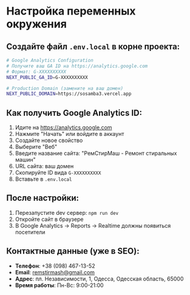 # Настройка переменных окружения

## Создайте файл `.env.local` в корне проекта:

```bash
# Google Analytics Configuration
# Получите ваш GA ID на https://analytics.google.com
# Формат: G-XXXXXXXXXX
NEXT_PUBLIC_GA_ID=G-XXXXXXXXXX

# Production Domain (замените на ваш домен)
NEXT_PUBLIC_DOMAIN=https://sosamba3.vercel.app
```

## Как получить Google Analytics ID:

1. Идите на https://analytics.google.com
2. Нажмите "Начать" или войдите в аккаунт
3. Создайте новое свойство
4. Выберите "Веб" 
5. Введите название сайта: "РемСтирМаш - Ремонт стиральных машин"
6. URL сайта: ваш домен
7. Скопируйте ID вида `G-XXXXXXXXXX`
8. Вставьте в `.env.local`

## После настройки:

1. Перезапустите dev сервер: `npm run dev`
2. Откройте сайт в браузере
3. В Google Analytics → Reports → Realtime должны появиться посетители

## Контактные данные (уже в SEO):
- **Телефон**: +38 (098) 467-13-52
- **Email**: remstirmash@gmail.com  
- **Адрес**: пл. Независимости, 1, Одесса, Одесская область, 65000
- **Время работы**: Пн-Вс: 9:00-21:00
